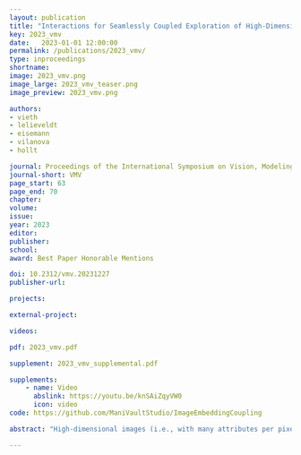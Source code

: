 ```yaml
---
layout: publication
title: "Interactions for Seamlessly Coupled Exploration of High-Dimensional Images and Hierarchical Embeddings"
key: 2023_vmv
date:   2023-01-01 12:00:00
permalink: /publications/2023_vmv/
type: inproceedings
shortname: 
image: 2023_vmv.png
image_large: 2023_vmv_teaser.png
image_preview: 2023_vmv.png

authors:
- vieth
- lelieveldt
- eisemann
- vilanova
- hollt

journal: Proceedings of the International Symposium on Vision, Modeling, and Visualization
journal-short: VMV
page_start: 63
page_end: 70
chapter:
volume: 
issue: 
year: 2023
editor:
publisher:
school:
award: Best Paper Honorable Mentions

doi: 10.2312/vmv.20231227
publisher-url:

projects:

external-project:

videos:

pdf: 2023_vmv.pdf

supplement: 2023_vmv_supplemental.pdf

supplements:
    - name: Video
      abslink: https://youtu.be/knSAiZqyVW0
      icon: video
code: https://github.com/ManiVaultStudio/ImageEmbeddingCoupling

abstract: "High-dimensional images (i.e., with many attributes per pixel) are commonly acquired in many domains, such as geosciences or systems biology. The spatial and attribute information of such data are typically explored separately, e.g., by using coordinated views of an image representation and a low-dimensional embedding of the high-dimensional attribute data. Facing ever growing image data sets, hierarchical dimensionality reduction techniques lend themselves to overcome scalability issues. However, current embedding methods do not provide suitable interactions to reflect image space exploration. Specifically, it is not possible to adjust the level of detail in the embedding hierarchy to reflect changing level of detail in image space stemming from navigation such as zooming and panning. In this paper, we propose such a mapping from image navigation interactions to embedding space adjustments. We show how our mapping applies the \"overview first, details-on-demand\" characteristic inherent to image exploration in the high-dimensional attribute space. We compare our strategy with regular hierarchical embedding technique interactions and demonstrate the advantages of linking image and embedding interactions through a representative use case."

---
```

